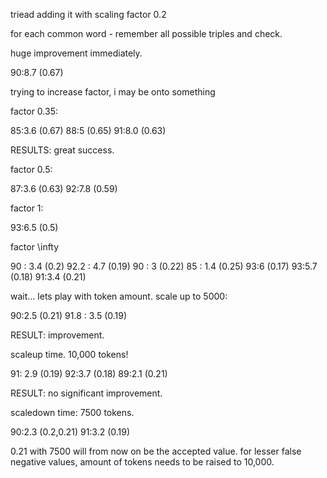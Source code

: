 triead adding it with scaling factor 0.2

for each common word - remember all possible triples and check.

huge improvement immediately.

90:8.7 (0.67)

trying to increase factor, i may be onto something

factor 0.35:

85:3.6 (0.67)
88:5 (0.65)
91:8.0 (0.63)

RESULTS: great success.

factor 0.5:

87:3.6 (0.63)
92:7.8 (0.59)

factor 1:

93:6.5 (0.5)

factor \infty

90 : 3.4 (0.2)
92.2 : 4.7 (0.19)
90 : 3 (0.22)
85 : 1.4 (0.25)
93:6 (0.17)
93:5.7 (0.18)
91:3.4 (0.21)



wait... lets play with token amount. scale up to 5000:

90:2.5 (0.21)
91.8 : 3.5 (0.19)

RESULT: improvement.

scaleup time. 10,000 tokens!

91: 2.9 (0.19)
92:3.7 (0.18)
89:2.1 (0.21)

RESULT: no significant improvement.

scaledown time: 7500 tokens.

90:2.3 (0.2,0.21)
91:3.2 (0.19)

0.21 with 7500 will from now on be the accepted value.
for lesser false negative values, amount of tokens needs to be raised to 10,000.